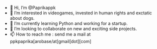 - 👋 Hi, I’m @Paprikappk
- 👀 I’m interested in videogames, invested in human rights and exctatic about dogs.
- 🌱 I’m currently learning Python and working for a startup.
- 💞️ I’m looking to collaborate on new and exciting side projects.
- 📫 How to reach me : send me a mail at ppkpaprika[arobase/at]gmail[dot][com]

<!---
Paprikappk/Paprikappk is a ✨ special ✨ repository because its `README.md` (this file) appears on your GitHub profile.
You can click the Preview link to take a look at your changes.
--->
